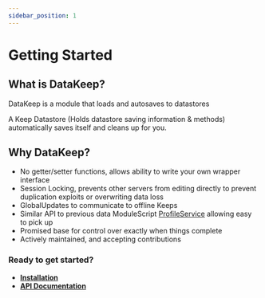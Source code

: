 ```yaml
---
sidebar_position: 1
---
```


# Getting Started

## What is DataKeep?

DataKeep is a module that loads and autosaves to datastores

A Keep Datastore (Holds datastore saving information & methods) automatically saves itself and cleans up for you.

## Why DataKeep?

- No getter/setter functions, allows ability to write your own wrapper interface
- Session Locking, prevents other servers from editing directly to prevent duplication exploits or overwriting data loss
- GlobalUpdates to communicate to offline Keeps
- Similar API to previous data ModuleScript [ProfileService](https://github.com/MadStudioRoblox/ProfileService) allowing easy to pick up
- Promised base for control over exactly when things complete
- Actively maintained, and accepting contributions

### Ready to get started?

- [**Installation**](/docs/Installation)
- [**API Documentation**](/api/Store)
